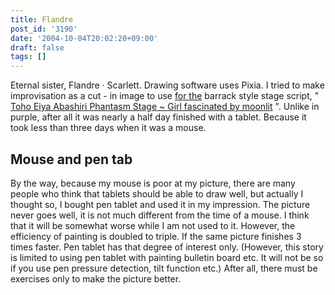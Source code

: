 ```yaml
---
title: Flandre
post_id: '3190'
date: '2004-10-04T20:02:20+09:00'
draft: false
tags: []
---
```


Eternal sister, Flandre · Scarlett. Drawing software uses Pixia. I tried to make improvisation as a cut - in image to use [for the](/tag/touhou-in-phantasm) barrack style stage script, " [Toho Eiya Abashiri Phantasm Stage ~ Girl fascinated by moonlit](/tag/touhou-in-phantasm) ". Unlike in purple, after all it was nearly a half day finished with a tablet. Because it took less than three days when it was a mouse.

## Mouse and pen tab

By the way, because my mouse is poor at my picture, there are many people who think that tablets should be able to draw well, but actually I thought so, I bought pen tablet and used it in my impression. The picture never goes well, it is not much different from the time of a mouse. I think that it will be somewhat worse while I am not used to it. However, the efficiency of painting is doubled to triple. If the same picture finishes 3 times faster. Pen tablet has that degree of interest only. (However, this story is limited to using pen tablet with painting bulletin board etc. It will not be so if you use pen pressure detection, tilt function etc.) After all, there must be exercises only to make the picture better.